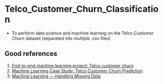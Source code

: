 # Telco_Customer_Churn_Classification
- To perform data science and machine learning on the Telco Customer Churn dataset (separated into multiple .csv files)

## Good references

1. [End-to-end machine learning project: Telco customer churn](https://towardsdatascience.com/end-to-end-machine-learning-project-telco-customer-churn-90744a8df97d)
2. [Machine Learning Case Study: Telco Customer Churn Prediction](https://towardsdatascience.com/machine-learning-case-study-telco-customer-churn-prediction-bc4be03c9e1d)
3. [Machine Learning — Handling Missing Data](https://towardsdatascience.com/machine-learning-handling-missing-data-27b09ab146ba)

